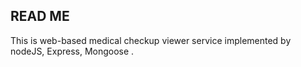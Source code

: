 ## READ ME ##      
This is web-based medical checkup viewer service implemented by nodeJS, Express, Mongoose .
